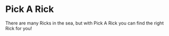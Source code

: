 # Pick A Rick

There are many Ricks in the sea, but with Pick A Rick you can find the right Rick for you!
